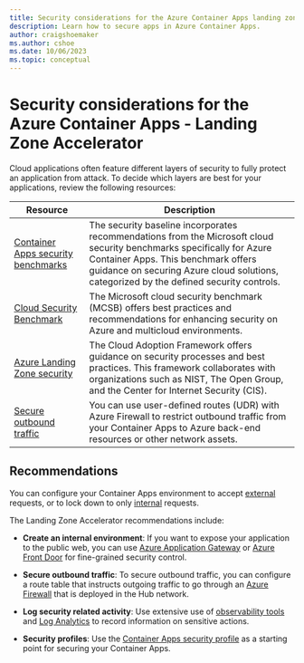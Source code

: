 ```yaml
---
title: Security considerations for the Azure Container Apps landing zone accelerator
description: Learn how to secure apps in Azure Container Apps.
author: craigshoemaker
ms.author: cshoe
ms.date: 10/06/2023
ms.topic: conceptual
---
```


# Security considerations for the Azure Container Apps - Landing Zone Accelerator

Cloud applications often feature different layers of security to fully protect an application from attack. To decide which layers are best for your applications, review the following resources:

| Resource | Description |
|---|---|
| [Container Apps security benchmarks](/security/benchmark/azure/baselines/azure-container-apps-security-baseline) | The security baseline incorporates recommendations from the Microsoft cloud security benchmarks specifically for Azure Container Apps. This benchmark offers guidance on securing Azure cloud solutions, categorized by the defined security controls. |
| [Cloud Security Benchmark](/security/benchmark/azure/overview) | The Microsoft cloud security benchmark (MCSB) offers best practices and recommendations for enhancing security on Azure and multicloud environments. |
| [Azure Landing Zone security](/azure/cloud-adoption-framework/secure/) | The Cloud Adoption Framework offers guidance on security processes and best practices. This framework collaborates with organizations such as NIST, The Open Group, and the Center for Internet Security (CIS). |
| [Secure outbound traffic](/azure/container-apps/user-defined-routes) | You can use user-defined routes (UDR) with Azure Firewall to restrict outbound traffic from your Container Apps to Azure back-end resources or other network assets. |

## Recommendations

You can configure your Container Apps environment to accept [external](/azure/container-apps/vnet-custom) requests, or to lock down to only [internal](/azure/container-apps/vnet-custom-internal) requests.

The Landing Zone Accelerator recommendations include:

- **Create an internal environment**: If you want to expose your application to the public web, you can use [Azure Application Gateway](/azure/application-gateway/) or [Azure Front Door](/azure/frontdoor/front-door-overview) for fine-grained security control.

- **Secure outbound traffic**: To secure outbound traffic, you can configure a route table that instructs outgoing traffic to go through an [Azure Firewall](/azure/firewall/overview) that is deployed in the Hub network.

- **Log security related activity**: Use extensive use of [observability tools](/azure/container-apps/observability) and [Log Analytics](/azure/azure-monitor/logs/log-analytics-tutorial) to record information on sensitive actions.

- **Security profiles**: Use the [Container Apps security profile](/security/benchmark/azure/baselines/azure-container-apps-security-baseline#security-profile) as a starting point for securing your Container Apps.
